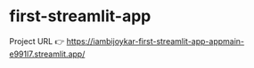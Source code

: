 # first-streamlit-app
Project URL 👉 https://iambijoykar-first-streamlit-app-appmain-e991l7.streamlit.app/